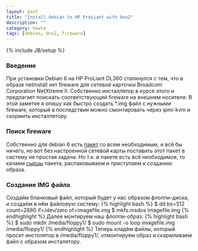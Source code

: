 ```yaml
---
layout: post
title: "Install debian to HP ProLiant with bnx2"
description: ""
category: howto
tags: [debian, bnx2, fireware]
---
```

{% include JB/setup %}
### Введение ###
При установки Debian 6 на HP ProLiant DL360 сталкнулся с тем, что в образе netinstall нет fireware для сетевой карточки Broadcom Corporation NetXtreme II. Собственно инсталлятор в курсе этого и предлагает поискать соответствующий fireware на внешнем носителе. В этой заметке я опишу как быстро создать *.img файл с нужными fireware, который в последствии можно смонтировать через ipmi-kvm и скормить инсталлятору.

### Поиск fireware ###
Собственно для debian 6 есть [пакет][1] со всем необходимым, и всё бы ничего, но вот без настроенной сетевой карты поставить этот пакет в систему не простая задача. Но т.к. в пакете есть всё необходимое, то качаем [сырцы][2] пакета, распаковываем и приступаем к созданию образа.

### Создание IMG файла ###
Создайм бланковый файл, который будет у нас образом флоппи-диска, и создаём в нём файловую систему:
{% highlight bash %}
$ dd bs=512 count=2880 if=/dev/zero of=imagefile.img
$ mkfs.msdos imagefile.img
{% endhighlight %}
Далее монтируем наш флоппи-образ:
{% highlight bash %}
$ sudo mkdir /media/floppy1/
$ sudo mount -o loop imagefile.img /media/floppy1/
{% endhighlight %}
Теперь кладём файлы, который просит инстолятор в /media/floppy1/, отмонтируем образ и скармливаем файл с образом инсталятору.

[1]:http://packages.debian.org/squeeze/firmware-bnx2
[2]:http://ftp.de.debian.org/debian/pool/non-free/f/firmware-nonfree/firmware-nonfree_0.28+squeeze1.tar.gz